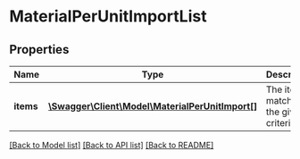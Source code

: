 # MaterialPerUnitImportList

## Properties
Name | Type | Description | Notes
------------ | ------------- | ------------- | -------------
**items** | [**\Swagger\Client\Model\MaterialPerUnitImport[]**](MaterialPerUnitImport.md) | The items matching the given criteria. | [optional] 

[[Back to Model list]](../README.md#documentation-for-models) [[Back to API list]](../README.md#documentation-for-api-endpoints) [[Back to README]](../README.md)


